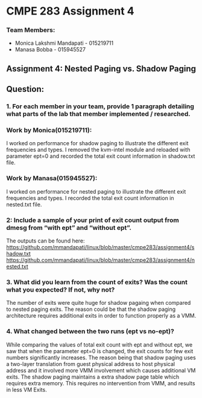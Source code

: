 # CMPE 283 Assignment 4
### Team Members: 
- Monica Lakshmi Mandapati - 015219711
- Manasa Bobba - 015945527

## Assignment 4: Nested Paging vs. Shadow Paging 

## Question: 
### 1. For each member in your team, provide 1 paragraph detailing what parts of the lab that member implemented / researched. 

### Work by Monica(015219711):
I worked on performance for shadow paging to illustrate the different exit frequencies and types. I removed the kvm-intel module and reloaded with parameter ept=0 and recorded the total exit count information in shadow.txt file.

### Work by Manasa(015945527):
I worked on performance for nested paging to illustrate the different exit frequencies and types. I recorded the total exit count information in nested.txt file.

### 2: Include a sample of your print of exit count output from dmesg from “with ept” and “without ept”.

The outputs can be found here:
https://github.com/mmandapati/linux/blob/master/cmpe283/assignment4/shadow.txt
https://github.com/mmandapati/linux/blob/master/cmpe283/assignment4/nested.txt

### 3. What did you learn from the count of exits? Was the count what you expected? If not, why not?
The number of exits were quite huge for shadow pagaing when compared to nested paging exits. The reason could be that the shadow paging architecture requires additional exits in order to function properly as a VMM. 

### 4. What changed between the two runs (ept vs no-ept)?

While comparing the values of total exit count with ept and without ept, we saw that when the parameter ept=0 is changed, the exit counts for few exit numbers significantly increases. 
The reason being that shadow paging uses a two-layer translation from guest physical address to host physical address and it involved more VMM involvement which causes additional VM exits.
The shadow paging maintains a extra shadow page table which requires extra memory. 
This requires no intervention from VMM, and results in less VM Exits.
